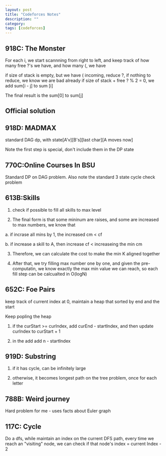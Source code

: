 ```yaml
---
layout: post
title: "Codeforces Notes" 
description: ""
category: 
tags: [codeforces]
---
```


918C: The Monster
--------
For each i,
we start scannning from right to left, and keep track of how many free ?'s we have, and how many (, we have

if size of stack is empty, but we have ( incoming, reduce ?, if nothing to reduce, we know we are bad already
if size of stack + free ? % 2 = 0, we add sum[i - j] to sum [i]

The final result is the sum[0]  to sum[j]

Official solution
-------------

918D: MADMAX
-------
standard DAG dp, with state[A'v][B's][last char][A moves now]

Note the first step is special, don't include them in the DP state

770C:Online Courses In BSU
---------
Standard DP on DAG problem. Also note the standard 3 state cycle check problem

613B:Skills
---------
1. check if possible to fill all skills to max level

2. The final form is that some mininum are raises, and some are increased to max numbers, we know that

a. if incrase all mins by 1, the increased cm  <  cf

b. if increase a skill to A, then increase cf < increaseing the min cm

3. Therefore, we can calculate the cost to make the min K aligned together

4. After that, we try filling max number one by one, and given the pre-computatin, we know exactly the max min value we can reach, so each fill step can be calcualted in O(logN)

652C: Foe Pairs
----------
keep track of current index at 0, maintain a heap that sorted by end and the start

Keep popling the heap

1. if the curStart >= curIndex, add curEnd - startIndex, and then update curIndex to curStart + 1

2. in the add add n - startIndex

919D: Substring
----------
1. if it has cycle, can be infinitely large

2. otherwise, it becomes longest path on the tree problem, once for each letter

788B: Weird journey
----------
Hard problem for me - uses facts about Euler graph

117C: Cycle
----------
Do a dfs, while maintain an index on the current DFS path, every time we reach an "visiting" node, we can check if that node's index = current Index - 2

